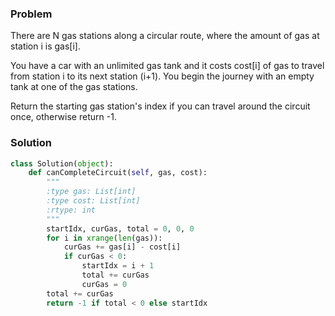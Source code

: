 ### Problem
There are N gas stations along a circular route, where the amount of gas at station i is gas[i].

You have a car with an unlimited gas tank and it costs cost[i] of gas to travel from station i to its next station (i+1). You begin the journey with an empty tank at one of the gas stations.

Return the starting gas station's index if you can travel around the circuit once, otherwise return -1.
### Solution
```python
class Solution(object):
    def canCompleteCircuit(self, gas, cost):
        """
        :type gas: List[int]
        :type cost: List[int]
        :rtype: int
        """
        startIdx, curGas, total = 0, 0, 0
        for i in xrange(len(gas)):
            curGas += gas[i] - cost[i]
            if curGas < 0:
                startIdx = i + 1
                total += curGas
                curGas = 0
        total += curGas
        return -1 if total < 0 else startIdx
                
```